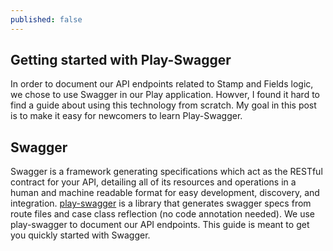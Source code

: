 ```yaml
---
published: false
---
```

## Getting started with Play-Swagger

In order to document our API endpoints related to Stamp and Fields logic, we chose to use Swagger in our Play application. Howver, I found it hard to find a guide about using this technology from scratch. My goal in this post is to make it easy for newcomers to learn Play-Swagger. 

## Swagger

Swagger is a framework generating specifications which act as the RESTful contract for your API, detailing all of its resources and operations in a human and machine readable format for easy development, discovery, and integration. [play-swagger](https://github.com/iheartradio/play-swagger) is a library that generates swagger specs from route files and case class reflection (no code annotation needed). We use play-swagger to document our API endpoints. This guide is meant to get you quickly started with Swagger.
